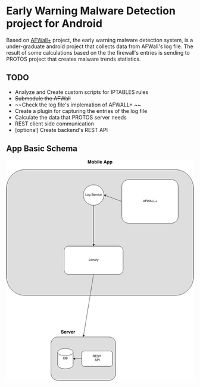 Early Warning Malware Detection project for Android 
=========

Based on [AFWall+] project, the early warning malware detection system, is a under-graduate android project that collects data from AFWall's log file. The result of some calculations based on the the firewall's entries is sending to PROTOS project that creates malware trends statistics. 

## TODO  

* Analyze and Create custom scripts for IPTABLES rules
* ~~Submodule the AFWall~~
* ~~Check the log file's implemation of AFWALL+ ~~
* Create a plugin for capturing the entries of the log file
* Calculate the data that PROTOS server needs
* REST client side communication
* [optional] Create backend's REST API


## App Basic Schema  

![Alt text][UML]

[UML]:https://github.com/JohnFrontzos/firewall-logs-aggregator/blob/develop/art/Early%20Warning%20System.png "UML schema"
[AFWall+]:https://github.com/ukanth/afwall
